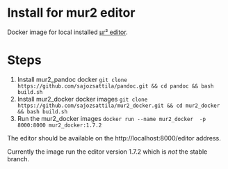 # Install for mur2 editor

Docker image for local installed [μr² editor](https://github.com/sajozsattila/mur2_editor).

# Steps
1. Install mur2_pandoc docker 
   ``` git clone https://github.com/sajozsattila/pandoc.git && cd pandoc && bash build.sh ```
1. Install mur2_docker docker images
   ``` git clone https://github.com/sajozsattila/mur2_docker.git && cd mur2_docker && bash build.sh ```
1. Run the mur2_docker images
   ``` docker run --name mur2_docker  -p 8000:8000 mur2_docker:1.7.2 ```
   
The editor should be available on the http://localhost:8000/editor address.

Currently the image run the editor version 1.7.2 which is *not* the stable branch. 